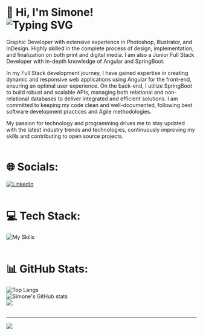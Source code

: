# 👋 Hi, I'm Simone!</br> ![Typing SVG](https://readme-typing-svg.demolab.com/?lines=FULL-STACK+DEVELOPER)


Graphic Developer with extensive experience in Photoshop, Illustrator, and InDesign. Highly skilled in the complete process of design, implementation, and finalization on both print and digital media. I am also a Junior Full Stack Developer with in-depth knowledge of Angular and SpringBoot.

In my Full Stack development journey, I have gained expertise in creating dynamic and responsive web applications using Angular for the front-end, ensuring an optimal user experience. On the back-end, I utilize SpringBoot to build robust and scalable APIs, managing both relational and non-relational databases to deliver integrated and efficient solutions. I am committed to keeping my code clean and well-documented, following best software development practices and Agile methodologies.

My passion for technology and programming drives me to stay updated with the latest industry trends and technologies, continuously improving my skills and contributing to open source projects.
</br></br>

# 🌐 Socials:
[![LinkedIn](https://img.shields.io/badge/LinkedIn-%230077B5.svg?logo=linkedin&logoColor=white)](https://linkedin.com/in/simone-giarnera-a247ba1a4/) 
</br></br>
# 💻 Tech Stack:
![My Skills](https://skillicons.dev/icons?i=js,html,css,angular,react,bootstrap,sass,java,postgres)</br></br>
# 📊 GitHub Stats:
![Top Langs](https://github-readme-stats.vercel.app/api/top-langs/?username=spai1992&theme=algolia&layout=compact) </br>
![Simone's GitHub stats](https://github-readme-stats.vercel.app/api?username=spai1992&theme=algolia&hide=prs,issues)</br>
![](https://github-readme-streak-stats.herokuapp.com/?user=spai1992&theme=algolia&hide_border=false)</br></br>


---
![](https://visitcount.itsvg.in/api?id=spai1992&icon=2&color=1)

<!-- Proudly created with GPRM ( https://gprm.itsvg.in ) -->

